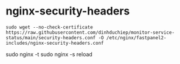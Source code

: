 # nginx-security-headers

```shell
sudo wget --no-check-certificate https://raw.githubusercontent.com/dinhduchiep/monitor-service-status/main/security-headers.conf -O /etc/nginx/fastpanel2-includes/nginx-security-headers.conf
```
sudo nginx -t
sudo nginx -s reload
